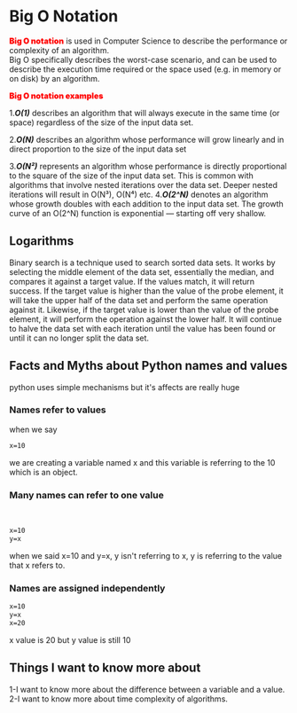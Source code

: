 # Big O Notation
<span style="color:red; font-weight:900">Big O notation</span> is used in Computer Science to describe the performance or complexity of an algorithm.  
Big O specifically describes the worst-case scenario, and can be used to describe the execution time required or the space used (e.g. in memory or on disk) by an algorithm.  

<span style="color:red; font-weight:900">Big O notation examples</span> 

1.***O(1)*** describes an algorithm that will always execute in the same time (or space) regardless of the size of the input data set. 

   2.***O(N)*** describes an algorithm whose performance will grow linearly and in direct proportion to the size of the input data set   

   3.***O(N²)*** represents an algorithm whose performance is directly proportional to the square of the size of the input data set. This is common with algorithms that involve nested iterations over the data set. Deeper nested iterations will result in O(N³), O(N⁴) etc.
4.***O(2^N)*** denotes an algorithm whose growth doubles with each addition to the input data set. The growth curve of an O(2^N) function is exponential — starting off very shallow.  

## Logarithms
Binary search is a technique used to search sorted data sets. It works by selecting the middle element of the data set, essentially the median, and compares it against a target value. If the values match, it will return success. If the target value is higher than the value of the probe element, it will take the upper half of the data set and perform the same operation against it. Likewise, if the target value is lower than the value of the probe element, it will perform the operation against the lower half. It will continue to halve the data set with each iteration until the value has been found or until it can no longer split the data set.

## Facts and Myths about Python names and values
python uses simple mechanisms but it's affects are really huge
### **Names refer to values**
when we say
```html
x=10
```
we are creating a variable named x and this variable is referring to the 10 which is an object.
### Many names can refer to one value
<br>  

```html
x=10
y=x
```
when we said x=10 and y=x, y isn't referring to x, y is referring to the value that x refers to.

### Names are assigned independently
```html
x=10
y=x
x=20
```
x value is 20 but y value is still 10  

## Things I want to know more about
1-I want to know more about the difference between a variable and a value.
2-I want to know more about time complexity of algorithms.